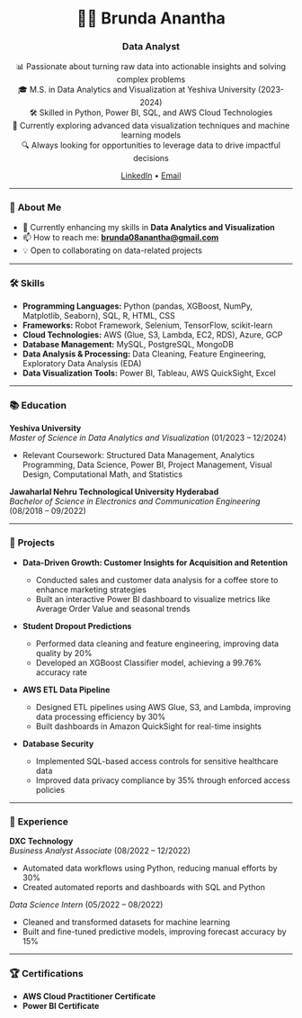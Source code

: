 <h1 align="center">👩‍💻 Brunda Anantha</h1>
<h3 align="center">Data Analyst</h3>
<p align="center">
    📊 Passionate about turning raw data into actionable insights and solving complex problems
  <br>
  🎓 M.S. in Data Analytics and Visualization at Yeshiva University (2023-2024)
  <br>
  🛠️ Skilled in Python, Power BI, SQL, and AWS Cloud Technologies
  <br>
  🌱 Currently exploring advanced data visualization techniques and machine learning models
  <br>
  🔍 Always looking for opportunities to leverage data to drive impactful decisions
</p>
<p align="center">
  <a href="https://linkedin.com/in/brunda08anantha">LinkedIn</a> •
  <a href="mailto:brunda08anantha@gmail.com">Email</a>
</p>

---

### 🌟 **About Me**  

- 🌱 Currently enhancing my skills in **Data Analytics and Visualization**  
- 📫 How to reach me: **brunda08anantha@gmail.com**  
- 💡 Open to collaborating on data-related projects  

---

### 🛠️ **Skills**  

- **Programming Languages:** Python (pandas, XGBoost, NumPy, Matplotlib, Seaborn), SQL, R, HTML, CSS  
- **Frameworks:** Robot Framework, Selenium, TensorFlow, scikit-learn  
- **Cloud Technologies:** AWS (Glue, S3, Lambda, EC2, RDS), Azure, GCP  
- **Database Management:** MySQL, PostgreSQL, MongoDB  
- **Data Analysis & Processing:** Data Cleaning, Feature Engineering, Exploratory Data Analysis (EDA)  
- **Data Visualization Tools:** Power BI, Tableau, AWS QuickSight, Excel  

---

### 📚 **Education**  

**Yeshiva University**  
*Master of Science in Data Analytics and Visualization* (01/2023 – 12/2024)  
- Relevant Coursework: Structured Data Management, Analytics Programming, Data Science, Power BI, Project Management, Visual Design, Computational Math, and Statistics  

**Jawaharlal Nehru Technological University Hyderabad**  
*Bachelor of Science in Electronics and Communication Engineering* (08/2018 – 09/2022)  

---

### 🚀 **Projects**  

- **Data-Driven Growth: Customer Insights for Acquisition and Retention**  
  - Conducted sales and customer data analysis for a coffee store to enhance marketing strategies  
  - Built an interactive Power BI dashboard to visualize metrics like Average Order Value and seasonal trends  

- **Student Dropout Predictions**  
  - Performed data cleaning and feature engineering, improving data quality by 20%  
  - Developed an XGBoost Classifier model, achieving a 99.76% accuracy rate  

- **AWS ETL Data Pipeline**  
  - Designed ETL pipelines using AWS Glue, S3, and Lambda, improving data processing efficiency by 30%  
  - Built dashboards in Amazon QuickSight for real-time insights  

- **Database Security**  
  - Implemented SQL-based access controls for sensitive healthcare data  
  - Improved data privacy compliance by 35% through enforced access policies  

---

### 💼 **Experience**  

**DXC Technology**  
*Business Analyst Associate* (08/2022 – 12/2022)  
- Automated data workflows using Python, reducing manual efforts by 30%  
- Created automated reports and dashboards with SQL and Python  

*Data Science Intern* (05/2022 – 08/2022)  
- Cleaned and transformed datasets for machine learning  
- Built and fine-tuned predictive models, improving forecast accuracy by 15%  

---

### 🏆 **Certifications**  

- **AWS Cloud Practitioner Certificate**  
- **Power BI Certificate**  
